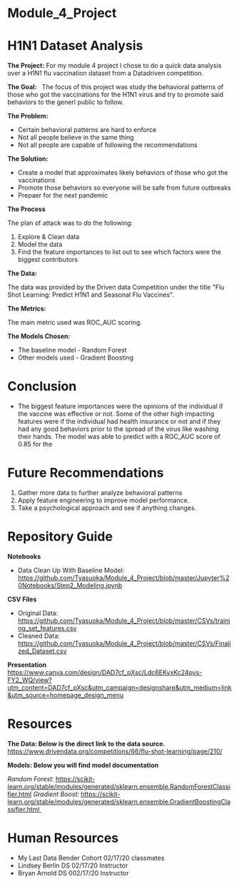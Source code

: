 # Module_4_Project
# H1N1 Dataset Analysis

**The Project:**
  For my module 4 project I chose to do a quick data analysis over a H1N1 flu vaccination dataset from a Datadriven competition.


**The Goal:**
  The focus of this project was study the behavioral patterns of those who got the vaccinations for the H1N1 virus and try to promote said behaviors to the generl public to follow. 


**The Problem:**
* Certain behavioral patterns are hard to enforce
* Not all people believe in the same thing
* Not all people are capable of following the recommendations


**The Solution:**
* Create a model that approximates likely behaviors of those who got the vaccinations
* Promote those behaviors so everyone will be safe from future outbreaks
* Prepaer for the next pandemic


**The Process**

The plan of attack was to do the following:
1. Explore & Clean data 
2. Model the data
3. Find the feature importances to list out to see which factors were the biggest contributors

**The Data:** 

The data was provided by the Driven data Competition under the title "Flu Shot Learning: Predict H1N1 and Seasonal Flu Vaccines".

**The Metrics:** 

The main metric used was ROC_AUC scoring.

**The Models Chosen:**
* The baseline model - Random Forest
* Other models used - Gradient Boosting

# Conclusion
* The biggest feature importances were the opinions of the individual if the vaccine was effective or not. Some of the other high impacting features were if the individual had health insurance or not and if they had any good behaviors prior to the spread of the virus like washing their hands. The model was able to predict with a ROC_AUC score of 0.85 for the 

# Future Recommendations
1. Gather more data to further analyze behavioral patterns
2. Apply feature engineering to improve model performance.
3. Take a psychological approach and see if anything changes.


# Repository Guide

**Notebooks**
* Data Clean Up With Baseline Model: https://github.com/Tyasuoka/Module_4_Project/blob/master/Jupyter%20Notebooks/Step2_Modeling.ipynb

**CSV Files**
* Original Data: https://github.com/Tyasuoka/Module_4_Project/blob/master/CSVs/training_set_features.csv
* Cleaned Data: https://github.com/Tyasuoka/Module_4_Project/blob/master/CSVs/Finalized_Dataset.csv

**Presentation**
https://www.canva.com/design/DAD7cf_pXsc/Ldc6EKvxKc24pvs-FY2_WQ/view?utm_content=DAD7cf_pXsc&utm_campaign=designshare&utm_medium=link&utm_source=homepage_design_menu

# Resources

**The Data: Below is the direct link to the data source.**
https://www.drivendata.org/competitions/66/flu-shot-learning/page/210/


**Models: Below you will find model documentation**

*Random Forest:* https://scikit-learn.org/stable/modules/generated/sklearn.ensemble.RandomForestClassifier.html
*Gradient Boost:* https://scikit-learn.org/stable/modules/generated/sklearn.ensemble.GradientBoostingClassifier.html  
 
# Human Resources
* My Last Data Bender Cohort 02/17/20 classmates
* Lindsey Berlin DS 02/17/20 Instructor 
* Bryan Arnold DS 002/17/20 Instructor
  
  
